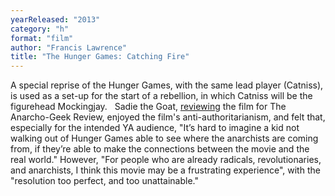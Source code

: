 ```yaml
---
yearReleased: "2013"
category: "h"
format: "film"
author: "Francis Lawrence"
title: "The Hunger Games: Catching Fire"
---
```

 A special reprise of the Hunger Games, with the same lead player (Catniss), is  used as a set-up for the start of a rebellion, in which Catniss will be the  figurehead Mockingjay.
  
 Sadie the Goat, <a href="http://www.anarchogeekreview.com/movies/the-hunger-games-catching-fire-2013"> reviewing</a> the film for The Anarcho-Geek Review, enjoyed the film's  anti-authoritarianism, and felt that, especially for the intended YA audience,  "It’s hard to imagine a kid not walking out of Hunger Games able to see where  the anarchists are coming from, if they’re able to make the connections between  the movie and the real world." However, "For people who are already radicals,  revolutionaries, and anarchists, I think this movie may be a frustrating  experience", with the "resolution too perfect, and too unattainable."